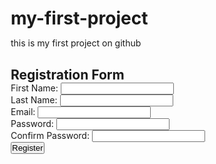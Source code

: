 # my-first-project
this is my first project on github
<!DOCTYPE html>
<html lang="en">
<head>
    <meta charset="UTF-8">
    <meta name="viewport" content="width=device-width, initial-scale=1.0">
    <title>Registration Form</title>
   <style>
    * {
    margin: 0;
    padding: 0;
    box-sizing: border-box;
}

body {
    font-family: Arial, sans-serif;
    background-color:white;
    display: flex;
    justify-content: center;
    align-items: center;
    height: 100vh;
}

.container {
    width: 400px;
    background-color: white;
    padding: 20px;
    border-radius: 8px;
    box-shadow: black;
}

h2 {
    text-align: center;
    margin-bottom: 20px;
}

form {
    display: flex;
    flex-direction: column;
}

.form-group {
    display: flex;
    flex-direction: column;
    margin-bottom: 15px;
}

label {
    margin-bottom: 5px;
    font-weight: bold;
}

input {
    padding: 10px;
    border: 1px solid rgb(113, 83, 83);
    border-radius: 4px;
}

button {
    padding: 10px;
    background-color: #5cb85c;
    color: white;
    border: none;
    border-radius: 4px;
    cursor: pointer;
    font-size: 16px;
}

button:hover {
    background-color: #4cae4c;
}
   </style>
</head>
<body>
    <div class="container">
        <h2>Registration Form</h2>
        <form action="#" method="post">
            <div class="form-group">
                <label for="firstName">First Name:</label>
                <input type="text" id="firstName" name="firstName" required>
            </div>
            <div class="form-group">
                <label for="lastName">Last Name:</label>
                <input type="text" id="lastName" name="lastName" required>
            </div>
            <div class="form-group">
                <label for="email">Email:</label>
                <input type="email" id="email" name="email" required>
            </div>
            <div class="form-group">
                <label for="password">Password:</label>
                <input type="password" id="password" name="password" required>
            </div>
            <div class="form-group">
                <label for="confirmPassword">Confirm Password:</label>
                <input type="password" id="confirmPassword" name="confirmPassword" required>
            </div>
            <button type="submit">Register</button>
        </form>
    </div>
</body>
</html>
